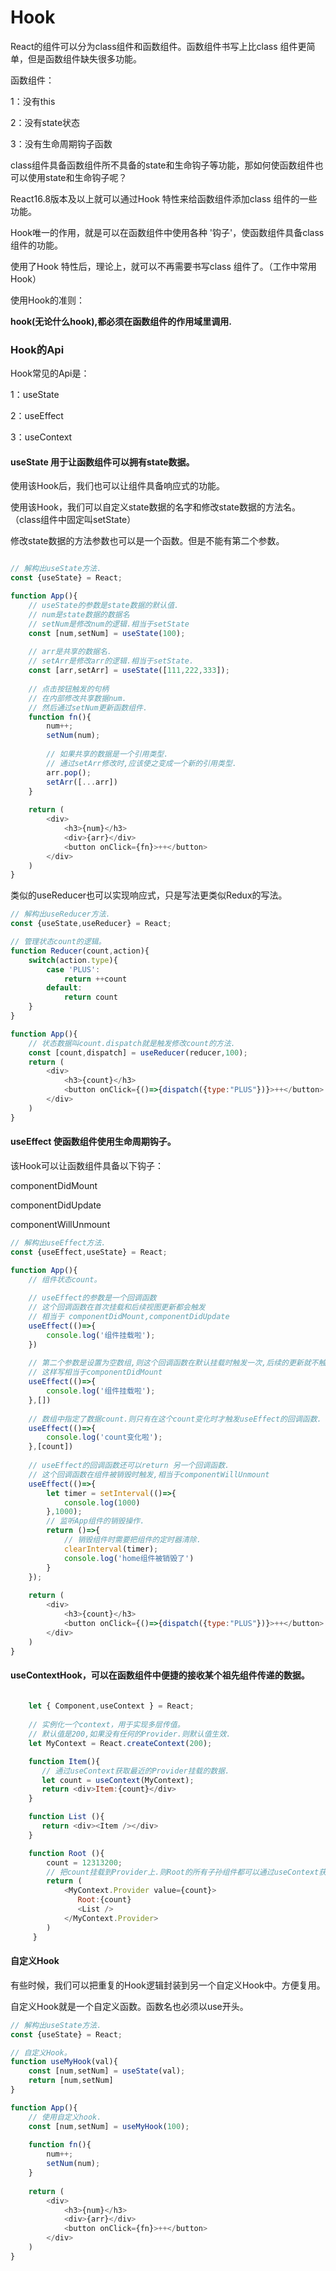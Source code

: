 # Hook

React的组件可以分为class组件和函数组件。函数组件书写上比class 组件更简单，但是函数组件缺失很多功能。

函数组件：

1：没有this

2：没有state状态

3：没有生命周期钩子函数



class组件具备函数组件所不具备的state和生命钩子等功能，那如何使函数组件也可以使用state和生命钩子呢？

React16.8版本及以上就可以通过Hook 特性来给函数组件添加class 组件的一些功能。

Hook唯一的作用，就是可以在函数组件中使用各种 '钩子'，使函数组件具备class 组件的功能。

使用了Hook 特性后，理论上，就可以不再需要书写class 组件了。（工作中常用Hook）



使用Hook的准则：

**hook(无论什么hook),都必须在函数组件的作用域里调用.**



### Hook的Api

Hook常见的Api是：

1：useState

2：useEffect

3：useContext



#### useState 用于让函数组件可以拥有state数据。

使用该Hook后，我们也可以让组件具备响应式的功能。

使用该Hook，我们可以自定义state数据的名字和修改state数据的方法名。（class组件中固定叫setState）

修改state数据的方法参数也可以是一个函数。但是不能有第二个参数。

```javascript

// 解构出useState方法.
const {useState} = React;

function App(){
    // useState的参数是state数据的默认值.
    // num是state数据的数据名
    // setNum是修改num的逻辑.相当于setState
    const [num,setNum] = useState(100);
    
    // arr是共享的数据名.
    // setArr是修改arr的逻辑.相当于setState.
    const [arr,setArr] = useState([111,222,333]);
    
    // 点击按钮触发的句柄
    // 在内部修改共享数据num.
    // 然后通过setNum更新函数组件.
    function fn(){
        num++;
        setNum(num);
        
        // 如果共享的数据是一个引用类型.
        // 通过setArr修改时,应该使之变成一个新的引用类型.
        arr.pop();
        setArr([...arr])
    }
    
    return (
        <div>
        	<h3>{num}</h3>
        	<div>{arr}</div>
        	<button onClick={fn}>++</button>
        </div>
    )
}

```



类似的useReducer也可以实现响应式，只是写法更类似Redux的写法。

```javascript
// 解构出useReducer方法.
const {useState,useReducer} = React;

// 管理状态count的逻辑。
function Reducer(count,action){
    switch(action.type){
        case 'PLUS':
            return ++count
        default:
            return count
    }
}

function App(){
    // 状态数据叫count.dispatch就是触发修改count的方法.
    const [count,dispatch] = useReducer(reducer,100);
    return (
        <div>
        	<h3>{count}</h3>
        	<button onClick={()=>{dispatch({type:"PLUS"})}>++</button>
        </div>
    )
}

```



#### useEffect 使函数组件使用生命周期钩子。

该Hook可以让函数组件具备以下钩子：

componentDidMount

componentDidUpdate

componentWillUnmount

```javascript
// 解构出useEffect方法.
const {useEffect,useState} = React;

function App(){
    // 组件状态count。
    
    // useEffect的参数是一个回调函数
    // 这个回调函数在首次挂载和后续视图更新都会触发
    // 相当于 componentDidMount,componentDidUpdate    
    useEffect(()=>{
        console.log('组件挂载啦');
    })
    
    // 第二个参数是设置为空数组,则这个回调函数在默认挂载时触发一次,后续的更新就不触发了. 
    // 这样写相当于componentDidMount
	useEffect(()=>{
        console.log('组件挂载啦');
    },[])
    
   	// 数组中指定了数据count.则只有在这个count变化时才触发useEffect的回调函数.
    useEffect(()=>{
        console.log('count变化啦');
    },[count])
    
    // useEffect的回调函数还可以return 另一个回调函数.
    // 这个回调函数在组件被销毁时触发,相当于componentWillUnmount
    useEffect(()=>{
        let timer = setInterval(()=>{
            console.log(1000)
        },1000);
        // 监听App组件的销毁操作.
        return ()=>{
            // 销毁组件时需要把组件的定时器清除.
            clearInterval(timer);
            console.log('home组件被销毁了')
        }
    });
    
    return (
        <div>
        	<h3>{count}</h3>
        	<button onClick={()=>{dispatch({type:"PLUS"})}>++</button>
        </div>
    )
}
```



#### useContextHook，可以在函数组件中便捷的接收某个祖先组件传递的数据。

```javascript
		
	let { Component,useContext } = React;
     	
	// 实例化一个context，用于实现多层传值。
	// 默认值是200,如果没有任何的Provider.则默认值生效.
    let MyContext = React.createContext(200);

    function Item(){
       // 通过useContext获取最近的Provider挂载的数据.
       let count = useContext(MyContext);
       return <div>Item:{count}</div>
    }

    function List (){
       return <div><Item /></div>
    }

    function Root (){
        count = 12313200;
        // 把count挂载到Provider上.则Root的所有子孙组件都可以通过useContext获取到这个count
        return (
            <MyContext.Provider value={count}>
               Root:{count}
               <List />
            </MyContext.Provider>
        )
     }
```



#### 自定义Hook

有些时候，我们可以把重复的Hook逻辑封装到另一个自定义Hook中。方便复用。

自定义Hook就是一个自定义函数。函数名也必须以use开头。

```javascript
// 解构出useState方法.
const {useState} = React;

// 自定义Hook。
function useMyHook(val){
    const [num,setNum] = useState(val);
    return [num,setNum]
}

function App(){
    // 使用自定义hook.
    const [num,setNum] = useMyHook(100);
    
    function fn(){
        num++;
        setNum(num);
    }
    
    return (
        <div>
        	<h3>{num}</h3>
        	<div>{arr}</div>
        	<button onClick={fn}>++</button>
        </div>
    )
}

```









